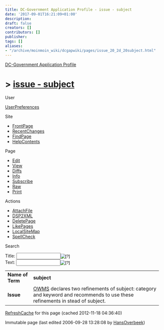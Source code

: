 ```yaml
---
title: DC-Government Application Profile - issue - subject
date: '2017-09-01T16:21:09+01:00'
description: 
draft: false
creators: []
contributors: []
publisher: 
tags: []
aliases:
- "/archive/moinmoin_wiki/dcgapwiki/pages/issue_20_2d_20subject.html"
---
```


 [DC-Government Application Profile](http://dublincore.org/dcgapwiki/FrontPage)

# > [issue - subject](http://dublincore.org/dcgapwiki/issue_20_2d_20subject?action=fullsearch&value=issue+-+subject&literal=1&case=1&context=40 "Click here to do a full-text search for this title")

User

 [UserPreferences](http://dublincore.org/dcgapwiki/UserPreferences)

Site

- [FrontPage](http://dublincore.org/dcgapwiki/FrontPage)
- [RecentChanges](http://dublincore.org/dcgapwiki/RecentChanges)
- [FindPage](http://dublincore.org/dcgapwiki/FindPage)
- [HelpContents](http://dublincore.org/dcgapwiki/HelpContents)

Page

- [Edit](http://dublincore.org/dcgapwiki/issue_20_2d_20subject?action=edit "Edit")
- [View](http://dublincore.org/dcgapwiki/issue_20_2d_20subject "View")
- [Diffs](http://dublincore.org/dcgapwiki/issue_20_2d_20subject?action=diff "Diffs")
- [Info](http://dublincore.org/dcgapwiki/issue_20_2d_20subject?action=info "Info")
- [Subscribe](http://dublincore.org/dcgapwiki/issue_20_2d_20subject?action=subscribe "Subscribe")
- [Raw](http://dublincore.org/dcgapwiki/issue_20_2d_20subject?action=raw "Raw")
- [Print](http://dublincore.org/dcgapwiki/issue_20_2d_20subject?action=print "Print")

Actions

- [AttachFile](http://dublincore.org/dcgapwiki/issue_20_2d_20subject?action=AttachFile)
- [DSP2XML](http://dublincore.org/dcgapwiki/issue_20_2d_20subject?action=DSP2XML)
- [DeletePage](http://dublincore.org/dcgapwiki/issue_20_2d_20subject?action=DeletePage)
- [LikePages](http://dublincore.org/dcgapwiki/issue_20_2d_20subject?action=LikePages)
- [LocalSiteMap](http://dublincore.org/dcgapwiki/issue_20_2d_20subject?action=LocalSiteMap)
- [SpellCheck](http://dublincore.org/dcgapwiki/issue_20_2d_20subject?action=SpellCheck)

Search

<form method="POST" action="/dcgapwiki/issue_20_2d_20subject">
<p>
<input name="action" value="inlinesearch" type="hidden">
<input name="context" value="40" type="hidden">
Title: <input name="text_title" size="15" maxlength="50" type="text"><input src="issue_20_2d_20subject_files/moin-search.png" name="button_title" alt="[?]" type="image"><br>Text: <input name="text_full" size="15" maxlength="50" type="text"><input src="issue_20_2d_20subject_files/moin-search.png" name="button_full" alt="[?]" type="image">
</p>
</form>

<table>
  <tbody>
    <tr>
      <td>
        <strong>Name of Term</strong>
      </td>
      <td>
        <strong>subject</strong>
      </td>
    </tr>
    <tr>
      <td>
        <strong>Issue</strong>
      </td>
      <td>
        <a href="http://dublincore.org/dcgapwiki/OWMS">OWMS</a> declares two refinements of subject: category and keyword and recommends to use these refinements in stead of subject.</td>
    </tr>
  </tbody>
</table>


 [RefreshCache](http://dublincore.org/dcgapwiki/issue_20_2d_20subject?action=refresh&arena=Page.py&key=issue_20_2d_20subject.text_html) for this page (cached 2012-11-18 04:36:40)  

Immutable page (last edited 2006-09-28 13:28:08 by [HansOverbeek](http://dublincore.org/dcgapwiki/HansOverbeek))

